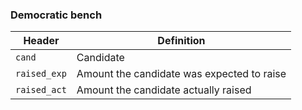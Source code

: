 ### Democratic bench

Header | Definition
---|---------
`cand` | Candidate
`raised_exp` | Amount the candidate was expected to raise
`raised_act` | Amount the candidate actually raised
